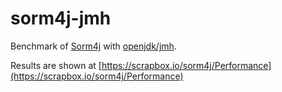# sorm4j-jmh

Benchmark of [Sorm4j](https://github.com/yuu-nkjm/sorm4j) with [openjdk/jmh](https://github.com/openjdk/jmh).

Results are shown at [https://scrapbox.io/sorm4j/Performance](https://scrapbox.io/sorm4j/Performance)

